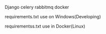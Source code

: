 Django celery rabbitmq docker




requirements.txt use on Windows(Developing)

requirementss.txt use in Docker(Linux) 
